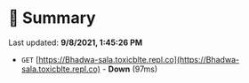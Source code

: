 # 📖 Summary
Last updated: **9/8/2021, 1:45:26 PM**

- `GET` [https://Bhadwa-sala.toxicblte.repl.co](https://Bhadwa-sala.toxicblte.repl.co) - **Down** (97ms)
